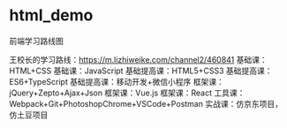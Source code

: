 # html_demo
前端学习路线图

王校长的学习路线：https://m.lizhiweike.com/channel2/460841
基础课：HTML+CSS
基础课：JavaScript
基础提高课：HTML5+CSS3
基础提高课：ES6+TypeScript
基础提高课：移动开发+微信小程序
框架课：jQuery+Zepto+Ajax+Json
框架课：Vue.js
框架课：React
工具课：Webpack+Git+PhotoshopChrome+VSCode+Postman
实战课：仿京东项目，仿土豆项目
